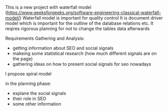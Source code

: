 This is a new project with waterfall model (https://www.geeksforgeeks.org/software-engineering-classical-waterfall-model/)
Waterfall model is important for quality control
It is document driver model which is important for the outline of the database relations etc.
It reqires rigorous planning for not to change the tables data afterwards

Requirements Gathering and Analysis:
- getting information about SEO and social signals
- makeing some statistical research (how much different signals are on the page)
- gathering ideas on how to present social signals for seo nowadays

I propose spiral model

in the planning phase:
- explane the social signals
- their role in SEO
- some other information

